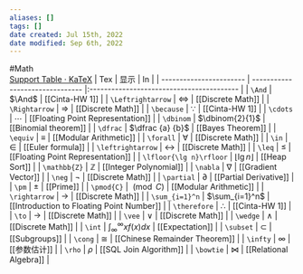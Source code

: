 ```yaml
---
aliases: []
tags: []
date created: Jul 15th, 2022
date modified: Sep 6th, 2022
---
```

#Math  
[Support Table · KaTeX](https://katex.org/docs/support_table.html)
| Tex                     | 显示                            | In                                        |
| ----------------------- | ------------------------------- |:----------------------------------------- |
| `\And`                  | $\And$                          | [[Cinta-HW 1]]                            |
| `\Leftrightarrow`       | $\Leftrightarrow$               | [[Discrete Math]]                         |
| `\Rightarrow`           | $\Rightarrow$                   | [[Discrete Math]]                         |
| `\because`              | $\because$                      | [[Cinta-HW 1]]                            |
| `\cdots`                | $\cdots$                        | [[Floating Point Representation]]         |
| `\dbinom`               | $\dbinom{2}{1}$                 | [[Binomial theorem]]                      |
| `\dfrac`                | $\dfrac {a} {b}$                | [[Bayes Theorem]]                         |
| `\equiv`                | $\equiv$                        | [[Modular Arithmetic]]                    |
| `\forall`               | $\forall$                       | [[Discrete Math]]                         |
| `\in`                   | $\in$                           | [[Euler formula]]                         |
| `\leftrightarrow`       | $\leftrightarrow$               | [[Discrete Math]]                         |
| `\leq`                  | $\leq$                          | [[Floating Point Representation]]         |
| `\lfloor{\lg n}\rfloor` | $\lfloor{\lg n}\rfloor$         | [[Heap Sort]]                             |
| `\mathbb{Z}`            | $\mathbb{Z}$                    | [[Integer Polynomial]]                    |
| `\nabla`                | $\nabla$                        | [[Gradient Vector]]                       |
| `\neg`                  | $\neg$                          | [[Discrete Math]]                         |
| `\partial`              | $\partial$                      | [[Partial Derivative]]                    |
| `\pm`                   | $\pm$                           | [[Prime]]                                 |
| `\pmod{C}`              | $\pmod{C}$                      | [[Modular Arithmetic]]                    |
| `\rightarrow`           | $\rightarrow$                   | [[Discrete Math]]                         |
| `\sum_{i=1}^n`          | $\sum_{i=1}^n$                  | [[Introduction to Floating Point Number]] |
| `\therefore`            | $\therefore$                    | [[Cinta-HW 1]]                            |
| `\to`                   | $\to$                           | [[Discrete Math]]                         |
| `\vee`                  | $\vee$                          | [[Discrete Math]]                         |
| `\wedge`                | $\wedge$                        | [[Discrete Math]]                         |
| `\int`                  | $\int^{\infty}_{\infty}xf(x)dx$ | [[Expectation]]                           |
| `\subset`               | $\subset$                       | [[Subgroups]]                             |
| `\cong`                 | $\cong$                         | [[Chinese Remainder Theorem]]             |
| `\infty`                | $\infty$                        | [[参数估计]]                              |
| `\rho`                  | $\rho$                          | [[SQL Join Algorithm]]                    |
| `\bowtie`               | $\bowtie$                       | [[Relational Algebra]]                                          |

